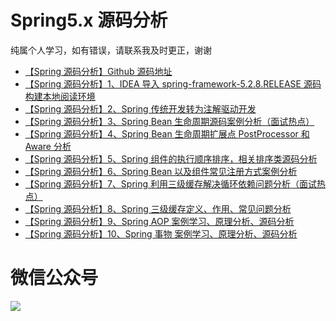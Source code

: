 # Spring5.x 源码分析

纯属个人学习，如有错误，请联系我及时更正，谢谢

- [【Spring 源码分析】Github 源码地址](https://github.com/Tellsea/spring-framework-5.2.8.RELEASE)
- [【Spring 源码分析】1、IDEA 导入 spring-framework-5.2.8.RELEASE 源码构建本地阅读环境](https://blog.csdn.net/qq_38762237/article/details/107815524)
- [【Spring 源码分析】2、Spring 传统开发转为注解驱动开发](https://blog.csdn.net/qq_38762237/article/details/107961984)
- [【Spring 源码分析】3、Spring Bean 生命周期源码案例分析（面试热点）](https://blog.csdn.net/qq_38762237/article/details/107983186)
- [【Spring 源码分析】4、Spring Bean 生命周期扩展点 PostProcessor 和 Aware 分析](https://blog.csdn.net/qq_38762237/article/details/108018664)
- [【Spring 源码分析】5、Spring 组件的执行顺序排序，相关排序类源码分析](https://blog.csdn.net/qq_38762237/article/details/108069420)
- [【Spring 源码分析】6、Spring Bean 以及组件常见注册方式案例分析](https://blog.csdn.net/qq_38762237/article/details/108265461)
- [【Spring 源码分析】7、Spring 利用三级缓存解决循环依赖问题分析（面试热点）](https://blog.csdn.net/qq_38762237/article/details/108315871)
- [【Spring 源码分析】8、Spring 三级缓存定义、作用、常见问题分析](https://blog.csdn.net/qq_38762237/article/details/108468333)
- [【Spring 源码分析】9、Spring AOP 案例学习、原理分析、源码分析](https://blog.csdn.net/qq_38762237/article/details/108483812)
- [【Spring 源码分析】10、Spring 事物 案例学习、原理分析、源码分析](https://blog.csdn.net/qq_38762237/article/details/108509396)

# 微信公众号

![](https://img-blog.csdnimg.cn/bd0c881c8943477bb55fc1d0d4a1bc59.png#pic_center)
